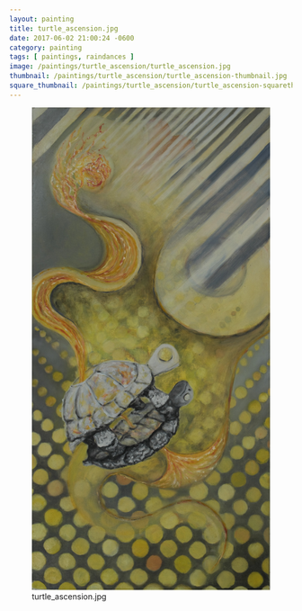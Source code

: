```yaml
---
layout: painting
title: turtle_ascension.jpg
date: 2017-06-02 21:00:24 -0600
category: painting
tags: [ paintings, raindances ]
image: /paintings/turtle_ascension/turtle_ascension.jpg
thumbnail: /paintings/turtle_ascension/turtle_ascension-thumbnail.jpg
square_thumbnail: /paintings/turtle_ascension/turtle_ascension-squarethumb.jpg
---
```


<figure class="fullwidth"><img src="/paintings/turtle_ascension/turtle_ascension.jpg" alt="A painting titled: turtle_ascension.jpg by painter Kyle Cunningham" /><figcaption>turtle_ascension.jpg</figcaption></figure>
